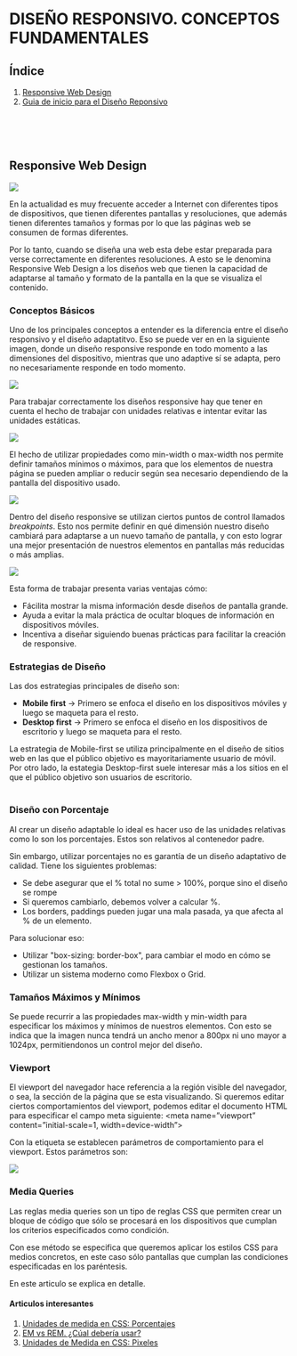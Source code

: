# DISEÑO RESPONSIVO. CONCEPTOS FUNDAMENTALES

## Índice

1. [Responsive Web Design](Diseño-web-responsivo.md)
2. [Guia de inicio para el Diseño Reponsivo](Guia.inicio.RWD.md)

<br><br><br>
## Responsive Web Design

![](https://miro.medium.com/max/1400/1*gll8UCt78heMRUln-DJEeA.png)

En la actualidad es muy frecuente acceder a Internet con diferentes tipos de dispositivos, que tienen diferentes pantallas y resoluciones, que además tienen diferentes tamaños y formas por lo que las páginas web se consumen de formas diferentes.

Por lo tanto, cuando se diseña una web esta debe estar preparada para verse correctamente en diferentes resoluciones. A esto se le denomina Responsive Web Design a los diseños web que tienen la capacidad de adaptarse al tamaño y formato de la pantalla en la que se visualiza el contenido.

### **Conceptos Básicos**  <!-- omit in toc --> 

Uno de los principales conceptos a entender es la diferencia entre el diseño responsivo y el diseño adaptatitvo. Eso se puede ver en en la siguiente imagen, donde un diseño responsive responde en todo momento a las dimensiones del dispositivo, mientras que uno adaptive sí se adapta, pero no necesariamente responde en todo momento.

![](https://miro.medium.com/max/1400/1*-sX8Zuw_r3aDnwVl03HPLw.gif)

Para trabajar correctamente los diseños responsive hay que tener en cuenta el hecho de trabajar con unidades relativas e intentar evitar las unidades estáticas.

![](https://miro.medium.com/max/1400/1*RiCSfAS-PKg_3cLEkQ_roQ.gif)

El hecho de utilizar propiedades como min-width o max-width nos permite definir tamaños mínimos o máximos, para que los elementos de nuestra página se pueden ampliar o reducir según sea necesario dependiendo de la pantalla del dispositivo usado.

![](https://miro.medium.com/max/1400/1*8S9ZJ7QtccWa4Qb0q3jsmA.gif)

Dentro del diseño responsive se utilizan ciertos puntos de control llamados *breakpoints*. Esto nos permite definir en qué dimensión nuestro diseño cambiará para adaptarse a un nuevo tamaño de pantalla, y con esto lograr una mejor presentación de nuestros elementos en pantallas más reducidas o más amplias.

![](https://miro.medium.com/max/1400/1*MNmMrjMkbK_wuMDCYFsrJA.gif)

Esta forma de trabajar presenta varias ventajas cómo:
* Fácilita mostrar la misma información desde diseños de pantalla grande.
* Ayuda a evitar la mala práctica de ocultar bloques de información en dispositivos móviles.
* Incentiva a diseñar siguiendo buenas prácticas para facilitar la creación de responsive.

### Estrategias de Diseño  <!-- omit in toc --> 

Las dos estrategias principales de diseño son:

* **Mobile first** → Primero se enfoca el diseño en los dispositivos móviles y luego se maqueta para el resto.
* **Desktop first** → Primero se enfoca el diseño en los dispositivos de escritorio y luego se maqueta para el resto.

La estrategia de Mobile-first se utiliza principalmente en el diseño de sitios web en las que el público objetivo es mayoritariamente usuario de móvil. Por otro lado, la estategia Desktop-first suele interesar más a los sitios en el que el público objetivo son usuarios de escritorio.
<br><br>

### Diseño con Porcentaje <!-- omit in toc --> 

Al crear un diseño adaptable lo ideal es hacer uso de las unidades relativas como lo son los porcentajes. Estos son relativos al contenedor padre.

Sin embargo, utilizar porcentajes no es garantía de un diseño adaptativo de calidad. Tiene los siguientes problemas:

* Se debe asegurar que el % total no sume > 100%, porque sino el diseño se rompe
* Si queremos cambiarlo, debemos volver a calcular %.
* Los borders, paddings pueden jugar una mala pasada, ya que afecta al % de un elemento.

Para solucionar eso:

* Utilizar "box-sizing: border-box", para cambiar el modo en cómo se gestionan los tamaños.
* Utilizar un sistema moderno como Flexbox o Grid.


### Tamaños Máximos y Mínimos <!-- omit in toc --> 

Se puede recurrir a las propiedades max-width y min-width para especificar los máximos y mínimos de nuestros elementos. Con esto se indica que la imagen nunca tendrá un ancho menor a 800px ni uno mayor a 1024px, permitiendonos un control mejor del diseño.


### Viewport <!-- omit in toc --> 

El viewport del navegador hace referencia a la región visible del navegador, o sea, la sección de la página que se esta visualizando. Si queremos editar ciertos comportamientos del viewport, podemos editar el documento HTML para especificar el campo meta siguiente:
<meta name=”viewport” content=”initial-scale=1, width=device-width”>

Con la etiqueta <meta> se establecen parámetros de comportamiento para el viewport. Estos parámetros son:

![](https://miro.medium.com/max/1400/0*-VniFl7IBTr346x5)


### Media Queries <!-- omit in toc --> 

Las reglas media queries son un tipo de reglas CSS que permiten crear un bloque de código que sólo se procesará en los dispositivos que cumplan los criterios especificados como condición.

Con ese método se especifica que queremos aplicar los estilos CSS para medios concretos, en este caso sólo pantallas que cumplan las condiciones especificadas en los paréntesis.

En este articulo se explica en detalle.




#### Articulos interesantes

1. [Unidades de medida en CSS: Porcentajes](https://lupitacode.medium.com/porcentajes-css-5cbb95967989)
2. [EM vs REM. ¿Cúal debería usar?](https://lupitacode.medium.com/porcentajes-css-5cbb95967989](https://lupitacode.medium.com/em-vs-rem-cu%C3%A1l-deber%C3%ADa-usar-938376e92da0))
3. [Unidades de Medida en CSS: Pixeles](https://lupitacode.medium.com/unidades-de-medida-en-css-pixeles-a6e944d82e5c)